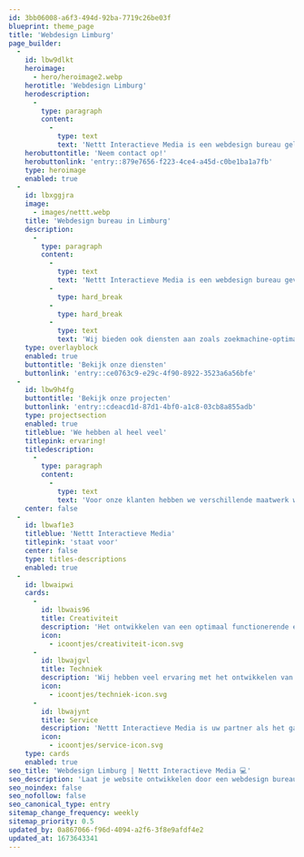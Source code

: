 ```yaml
---
id: 3bb06008-a6f3-494d-92ba-7719c26be03f
blueprint: theme_page
title: 'Webdesign Limburg'
page_builder:
  -
    id: lbw9dlkt
    heroimage:
      - hero/heroimage2.webp
    herotitle: 'Webdesign Limburg'
    herodescription:
      -
        type: paragraph
        content:
          -
            type: text
            text: 'Nettt Interactieve Media is een webdesign bureau gelegen in Limburg, Herkenbosch. Een professionele maatwerk website, webshop of een webapplicatie laten maken? Hiervoor bent u bij Nettt Interactieve Media op het juiste adres.'
    herobuttontitle: 'Neem contact op!'
    herobuttonlink: 'entry::879e7656-f223-4ce4-a45d-c0be1ba1a7fb'
    type: heroimage
    enabled: true
  -
    id: lbxggjra
    image:
      - images/nettt.webp
    title: 'Webdesign bureau in Limburg'
    description:
      -
        type: paragraph
        content:
          -
            type: text
            text: 'Nettt Interactieve Media is een webdesign bureau gevestigd in Limburg, Herkenbosch. Als webdesign bureau richten wij op het ontwikkelen van websites en webapplicaties voor bedrijven en organisaties in de regio. '
          -
            type: hard_break
          -
            type: hard_break
          -
            type: text
            text: 'Wij bieden ook diensten aan zoals zoekmachine-optimalisatie en social media marketing oplossingen om ervoor te zorgen dat de websites van klanten goed presteren en relevant zijn voor hun doelgroep. '
    type: overlayblock
    enabled: true
    buttontitle: 'Bekijk onze diensten'
    buttonlink: 'entry::ce0763c9-e29c-4f90-8922-3523a6a56bfe'
  -
    id: lbw9h4fg
    buttontitle: 'Bekijk onze projecten'
    buttonlink: 'entry::cdeacd1d-87d1-4bf0-a1c8-03cb8a855adb'
    type: projectsection
    enabled: true
    titleblue: 'We hebben al heel veel'
    titlepink: ervaring!
    titledescription:
      -
        type: paragraph
        content:
          -
            type: text
            text: 'Voor onze klanten hebben we verschillende maatwerk websites, webshops en webapplicaties ontwikkeld! '
    center: false
  -
    id: lbwaf1e3
    titleblue: 'Nettt Interactieve Media'
    titlepink: 'staat voor'
    center: false
    type: titles-descriptions
    enabled: true
  -
    id: lbwaipwi
    cards:
      -
        id: lbwais96
        title: Creativiteit
        description: 'Het ontwikkelen van een optimaal functionerende en originele website, webshop of webapplicatie vraagt om creatief denkwerk. En dat kunt u met een gerust hart aan de vakmensen van Nettt Interactieve Media toevertrouwen. Wij werken samen met partnerbedrijf Arc Communicatie en vormgevers om functionaliteit en originaliteit te integreren in een sterk totaalconcept.'
        icon:
          - icoontjes/creativiteit-icon.svg
      -
        id: lbwajgvl
        title: Techniek
        description: 'Wij hebben veel ervaring met het ontwikkelen van content management systemen, mobiele en internetapplicaties, webstandaarden, SEO, narrowcasting, inspectietools, webshops en andere technische oplossingen. Onze up-to-date kennis stelt ons in staat om dynamische oplossingen te bieden die aansluiten bij de behoeften van gebruikers.'
        icon:
          - icoontjes/techniek-icon.svg
      -
        id: lbwajynt
        title: Service
        description: 'Nettt Interactieve Media is uw partner als het gaat om het onderhoud van techniek, inhoud, vindbaarheid en meer. Bij Nettt Interactieve Media is de continuïteit van uw website altijd gewaarborgd. Een goed onderhouden website is belangrijk voor de continuïteit van uw online aanwezigheid. Het is daarom van groot belang om periodiek onderhoud aan uw website te plegen.'
        icon:
          - icoontjes/service-icon.svg
    type: cards
    enabled: true
seo_title: 'Webdesign Limburg | Nettt Interactieve Media 💻'
seo_description: 'Laat je website ontwikkelen door een webdesign bureau in Limburg, Maatwerk websites, Maatwerk webshops, Maatwerk webapplicaties, CMS, Services en meer!  🚀💻'
seo_noindex: false
seo_nofollow: false
seo_canonical_type: entry
sitemap_change_frequency: weekly
sitemap_priority: 0.5
updated_by: 0a867066-f96d-4094-a2f6-3f8e9afdf4e2
updated_at: 1673643341
---
```

